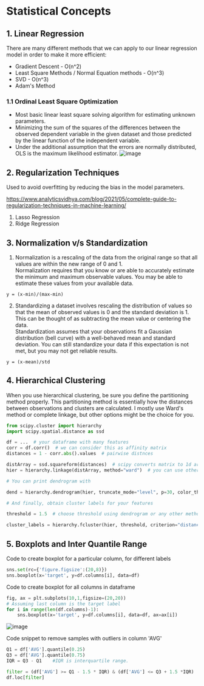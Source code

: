 # Statistical Concepts

## 1. Linear Regression
There are many different methods that we can apply to our linear regression model in order to make it more efficient: <br>
- Gradient Descent - O(n^2)
- Least Square Methods / Normal Equation methods - O(n^3)
- SVD - O(n^3)
- Adam's Method

### 1.1 Ordinal Least Square Optimization
- Most basic linear least square solving algorithm for estimating unknown parameters.
- Minimizing the sum of the squares of the differences between the observed dependent variable in the given dataset and those predicted by the linear function of the independent variable.
- Under the additional assumption that the errors are normally distributed, OLS is the maximum likelihood estimator.
![image](https://user-images.githubusercontent.com/33158202/144732739-0bf8727b-d6cb-4495-a95c-4b993ae4aa24.png)


## 2. Regularization Techniques

Used to avoid overfitting by reducing the bias in the model parameters.

https://www.analyticsvidhya.com/blog/2021/05/complete-guide-to-regularization-techniques-in-machine-learning/

1. Lasso Regression
2. Ridge Regression

## 3. Normalization v/s Standardization
1. Normalization is a rescaling of the data from the original range so that all values are within the new range of 0 and 1. <br>
Normalization requires that you know or are able to accurately estimate the minimum and maximum observable values. You may be able to estimate these values from your available data.
```
y = (x-min)/(max-min)
```
2. Standardizing a dataset involves rescaling the distribution of values so that the mean of observed values is 0 and the standard deviation is 1.
This can be thought of as subtracting the mean value or centering the data. <br>
Standardization assumes that your observations fit a Gaussian distribution (bell curve) with a well-behaved mean and standard deviation. You can still standardize your data if this expectation is not met, but you may not get reliable results.
```
y = (x-mean)/std
```

## 4. Hierarchical Clustering
When you use hierarchical clustering, be sure you define the partitioning method properly. This partitioning method is essentially how the distances between observations and clusters are calculated. I mostly use Ward's method or complete linkage, but other options might be the choice for you.

```python
from scipy.cluster import hierarchy
import scipy.spatial.distance as ssd

df = ...  # your dataframe with many features
corr = df.corr()  # we can consider this as affinity matrix
distances = 1 - corr.abs().values  # pairwise distnces

distArray = ssd.squareform(distances)  # scipy converts matrix to 1d array
hier = hierarchy.linkage(distArray, method="ward")  # you can use other methods

# You can print dendrogram with

dend = hierarchy.dendrogram(hier, truncate_mode="level", p=30, color_threshold=1.5)

# And finally, obtain cluster labels for your features

threshold = 1.5  # choose threshold using dendrogram or any other method (e.g. quantile or desired number of features)

cluster_labels = hierarchy.fcluster(hier, threshold, criterion="distance")
```

## 5. Boxplots and Inter Quantile Range
Code to create boxplot for a particular column, for different labels
```python
sns.set(rc={'figure.figsize':(20,8)})
sns.boxplot(x='target', y=df.columns[i], data=df)
```
Code to create boxplot for all columns in dataframe
```python
fig, ax = plt.subplots(10,1,figsize=(20,20))
# Assuming last column is the target label
for i in range(len(df.columns)-1):
    sns.boxplot(x='target', y=df.columns[i], data=df, ax=ax[i])
```
![image](https://user-images.githubusercontent.com/33158202/128505131-0b5630aa-0c4d-4115-837a-475510df3e15.png)

Code snippet to remove samples with outliers in column 'AVG'
```python
Q1 = df['AVG'].quantile(0.25)
Q3 = df['AVG'].quantile(0.75)
IQR = Q3 - Q1    #IQR is interquartile range. 

filter = (df['AVG'] >= Q1 - 1.5 * IQR) & (df['AVG'] <= Q3 + 1.5 *IQR)
df.loc[filter]  
```
